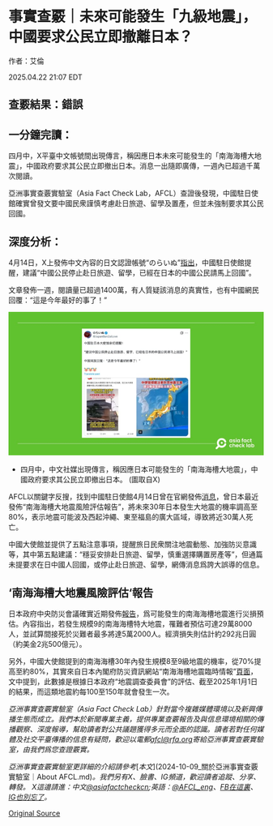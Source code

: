 # 事實查覈｜未來可能發生「九級地震」，中國要求公民立即撤離日本？

作者：艾倫

2025.04.22 21:07 EDT

## 查覈結果：錯誤

## 一分鐘完讀：

四月中，X平臺中文帳號間出現傳言，稱因應日本未來可能發生的「南海海槽大地震」，中國政府要求其公民立即撤出日本。消息一出隨即廣傳，一週內已超過千萬次閱讀。

亞洲事實查覈實驗室（Asia Fact Check Lab，AFCL）查證後發現，中國駐日使館確實曾發文要中國民衆謹慎考慮赴日旅遊、留學及置產，但並未強制要求其公民回國。

## 深度分析：

4月14日，X上發佈中文內容的日文認證帳號“のらいぬ”[指出](https://archive.ph/hEevS)，中國駐日使館提醒，建議“中國公民停止赴日旅遊、留學，已經在日本的中國公民請馬上回國”。

文章發佈一週，閱讀量已超過1400萬，有人質疑該消息的真實性，也有中國網民回覆：“這是今年最好的事了！”

![四月中，中文社媒出現傳言，稱因應日本可能發生的「南海海槽大地震」，中國政府要求其公民立即撤出日本。圖取自X。](images/B6QUERSK6BGA7J6SJNCDHW6WHY.jpg)

- 四月中，中文社媒出現傳言，稱因應日本可能發生的「南海海槽大地震」，中國政府要求其公民立即撤出日本。 (圖取自X)

AFCL以關鍵字反搜，找到中國駐日使館4月14日曾在官網發佈[消息](http://jp.china-embassy.gov.cn/zytz_0/202504/t20250414_11594046.htm)，曾日本最近發佈“南海海槽大地震風險評估報告”，將未來30年日本發生大地震的機率調高至80%，表示地震可能波及西起沖繩、東至福島的廣大區域，導致將近30萬人死亡。

中國大使館並提供了五點注意事項，提醒旅日民衆關注地震動態、加強防災意識等，其中第五點建議：“穩妥安排赴日旅遊、留學，慎重選擇購置房產等”，但通篇未提要求在日中國人回國，或停止赴日旅遊、留學，網傳消息爲誇大誤導的信息。

## ‘南海海槽大地震風險評估‘報告

日本政府中央防災會議確實近期發佈[報告](https://www.bousai.go.jp/jishin/nankai/taisaku_wg_02/pdf/nankai_hokoku.pdf)，爲可能發生的南海海槽地震進行災損預估。內容指出，若發生規模9的南海海槽特大地震，罹難者預估可達29萬8000人，並試算間接死於災難者最多將達5萬2000人。經濟損失則估計約292兆日圓（約美金2兆500億元）。

另外，中國大使館提到的南海海槽30年內發生規模8至9級地震的機率，從70%提高至約80%，其實來自日本內閣府防災資訊網站“南海海槽地震臨時情報”[頁面](https://www.bousai.go.jp/jishin/nankai/rinji/index1.html)，文中提到，此數據是根據日本政府“地震調查委員會”的評估、截至2025年1月1日的結果，而這類地震約每100至150年就會發生一次。

*亞洲事實查覈實驗室（Asia Fact Check Lab）針對當今複雜媒體環境以及新興傳播生態而成立。我們本於新聞專業主義，提供專業查覈報告及與信息環境相關的傳播觀察、深度報導，幫助讀者對公共議題獲得多元而全面的認識。讀者若對任何媒體及社交平臺傳播的信息有疑問，歡迎以電郵*[*afcl@rfa.org*](mailto:afcl@rfa.org)*寄給亞洲事實查覈實驗室，由我們爲您查證覈實。*

*亞洲事實查覈實驗室更詳細的介紹請參考*[*本文*](2024-10-09_關於亞洲事實查覈實驗室｜About AFCL.md)*。我們另有X、臉書、IG頻道，歡迎讀者追蹤、分享、轉發。 X這邊請進：中文*[*@asiafactcheckcn*](https://twitter.com/asiafactcheckcn)*;英語：*[*@AFCL\_eng*](https://twitter.com/AFCL_eng)*、*[*FB在這裏*](https://www.facebook.com/asiafactchecklabcn)*、*[*IG也別忘了*](https://www.instagram.com/asiafactchecklab/)*。*



[Original Source](https://www.rfa.org/mandarin/shishi-hecha/2025/04/23/fact-check-japan-earthquake-chinese-diaspora/)